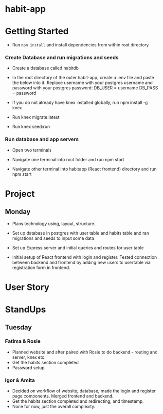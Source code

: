# habit-app


# Getting Started 
- Run `npm install` and install dependencies from within root directory

### Create Database and run migrations and seeds
- Create a database called habitdb

- In the root directory of the outer habit-app, create a .env file and paste the below into it. Replace username with your postgres username and password with your postgres password:
DB_USER = username
DB_PASS = password

- If you do not already have knex installed globally, run npm install -g knex 

- Run knex migrate:latest

- Run knex seed:run

### Run database and app servers
- Open two terminals 

- Navigate one terminal into root folder and run npm start

- Navigate other terminal into habitapp (React frontend) directory and run npm start 



# Project

## Monday

- Plans technology using, layout, structure. 

- Set up database in postgres with user table and habits table and ran migrations and seeds to input some data

- Set up Express server and initial queries and routes for user table

- Initial setup of React frontend with login and register. Tested connection between backend and frontend by adding new users to usertable via registration form in frontend. 


# User Story 



# StandUps 

## Tuesday 

### Fatima & Rosie 
- Planned website and after paired with Rosie to do backend - routing and server, knex etc. 
- Get the habits section completed 
- Password setup 

### Igor & Amita
- Decided on workflow of website, database, made the login and register page components. Merged frontend and backend. 
- Get the habits section completed and redirecting, and timestamp. 
- None for now, just the overall complexity. 

